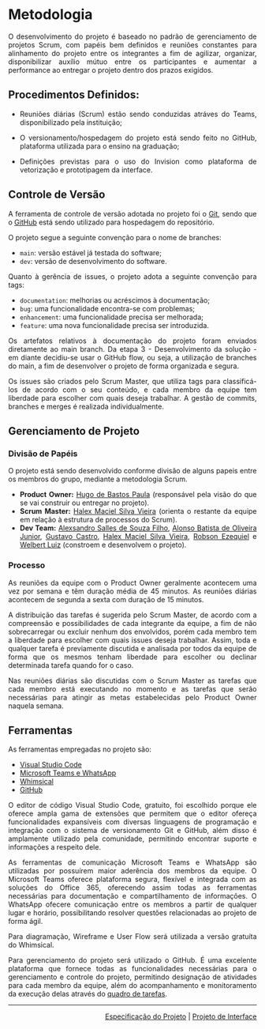 <div align="justify">

# Metodologia

O desenvolvimento do projeto é baseado no padrão de gerenciamento de projetos Scrum, com papéis bem definidos e reuniões constantes para alinhamento do projeto entre os integrantes a fim de agilizar, organizar, disponibilizar auxílio mútuo entre os participantes e aumentar a performance ao entregar o projeto dentro dos prazos exigidos.
## Procedimentos Definidos:

- Reuniões diárias (Scrum) estão sendo conduzidas atráves do Teams, disponibilizado pela instituição;

- O versionamento/hospedagem do projeto está sendo feito no GitHub, plataforma utilizada para o ensino na graduação;

- Definições previstas para o uso do Invision como plataforma de vetorização e prototipagem da interface.

## Controle de Versão

A ferramenta de controle de versão adotada no projeto foi o
[Git](https://git-scm.com/), sendo que o [GitHub](https://github.com)
está sendo utilizado para hospedagem do repositório.

O projeto segue a seguinte convenção para o nome de branches:

- `main`: versão estável já testada do software;
- `dev`: versão de desenvolvimento do software.

Quanto à gerência de issues, o projeto adota a seguinte convenção para
tags:

- `documentation`: melhorias ou acréscimos à documentação;
- `bug`: uma funcionalidade encontra-se com problemas;
- `enhancement`: uma funcionalidade precisa ser melhorada;
- `feature`: uma nova funcionalidade precisa ser introduzida.

Os artefatos relativos à documentação do projeto foram enviados diretamente ao main branch. Da etapa 3 - Desenvolvimento da solução - em diante decidiu-se usar o GitHub flow, ou seja, a utilização de branches do main, a fim de desenvolver o projeto de forma organizada e segura.

Os issues são criados pelo Scrum Master, que utiliza tags para classificá-los de acordo com o seu conteúdo, e cada membro da equipe tem liberdade para escolher com quais deseja trabalhar. A gestão de commits, branches e merges é realizada individualmente.
## Gerenciamento de Projeto
### Divisão de Papéis

O projeto está sendo desenvolvido conforme divisão de alguns papeis entre os membros do grupo, mediante a metodologia Scrum.

 - **Product Owner:** [Hugo de Bastos Paula](https://github.com/hugodepaula) (responsável pela visão do que se vai construir ou entregar no projeto).
 -	**Scrum Master:** [Halex Maciel Silva Vieira](https://github.com/halexmaciel) (orienta o restante da equipe em relação à estrutura de processos do Scrum).
 -	**Dev Team:** [Alexsandro Salles de Souza Filho](https://github.com/sallesalex01), [Alonso Batista de Oliveira Junior](https://github.com/alonso-boj), [Gustavo Castro](https://github.com/gstvcastroc), [Halex Maciel Silva Vieira](https://github.com/halexmaciel),  [Robson Ezequiel](https://github.com/Robsonezequiel) e [Welbert Luiz](https://github.com/WelbertJr) (constroem e desenvolvem o projeto).
### Processo

As reuniões da equipe com o Product Owner geralmente acontecem uma vez por semana e têm duração média de 45 minutos. As reuniões diárias acontecem de segunda a sexta com duração de 15 minutos.

A distribuição das tarefas é sugerida pelo Scrum Master, de acordo com a compreensão e possibilidades de cada integrante da equipe, a fim de não sobrecarregar ou excluir nenhum dos envolvidos, porém cada membro tem a liberdade para escolher com quais issues deseja trabalhar. Assim, toda e qualquer tarefa é previamente discutida e analisada por todos da equipe de forma que os mesmos tenham liberdade para escolher ou declinar determinada tarefa quando for o caso.

Nas reuniões diárias são discutidas com o Scrum Master as tarefas que cada membro está executando no momento e as tarefas que serão necessárias para atingir as metas estabelecidas pelo Product Owner naquela semana.
## Ferramentas

As ferramentas empregadas no projeto são:

- [Visual Studio Code](https://code.visualstudio.com/)
- [Microsoft Teams e WhatsApp](https://www.microsoft.com/pt-br/microsoft-teams/group-chat-software)
- [Whimsical](https://whimsical.com/)
- [GitHub](https://github.com/)

O editor de código Visual Studio Code, gratuito, foi escolhido porque ele oferece ampla gama de extensões que permitem que o editor ofereça funcionalidades expansíveis com diversas linguagens de programação e integração com o sistema de versionamento Git e GitHub, além disso é amplamente utilizado pela comunidade, permitindo encontrar suporte e informações a respeito dele.

As ferramentas de comunicação Microsoft Teams e WhatsApp são utilizadas por possuírem maior aderência dos membros da equipe. O Microsoft Teams oferece plataforma segura, flexível e integrada com as soluções do Office 365, oferecendo assim todas as ferramentas necessárias para documentação e compartilhamento de informações. O WhatsApp ofecere comunicação entre os membros a partir de qualquer lugar e horário, possibilitando resolver questões relacionadas ao projeto de forma ágil.

Para diagramação, Wireframe e User Flow será utilizada a versão gratuíta do Whimsical.

Para gerenciamento do projeto será utilizado o GitHub. É uma excelente plataforma que fornece todas as funcionalidades necessárias para o gerenciamento e controle do projeto, permitindo designação de atividades para cada membro da equipe, além do acompanhamento e monitoramento da execução delas através do [quadro de tarefas](https://github.com/ICEI-PUC-Minas-PMV-SI/pmv-si-2021-1-e1-proj-web-t1-conteudo-de-interesse/projects/1).</div>

<hr>

<p align="right"><a href="docs/02-Especificação do Projeto" rel="docs">Especificação do Projeto</a> | <a href="docs/04-Projeto de Interface" rel="docs">Projeto de Interface</a></p>
